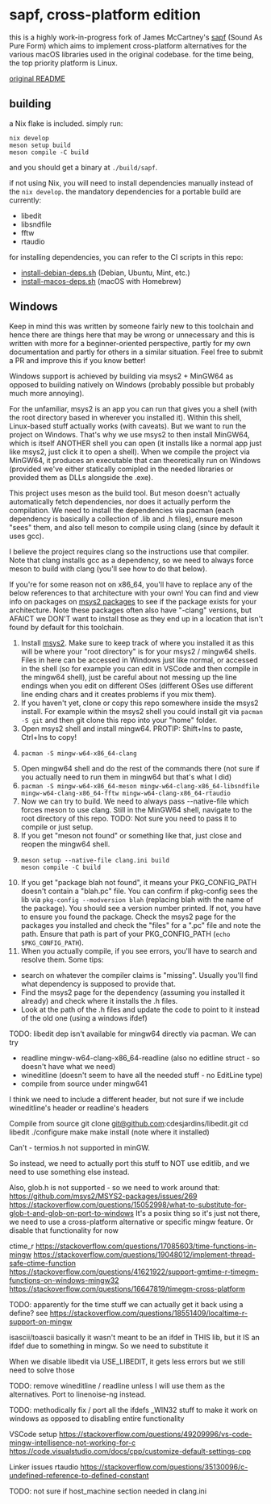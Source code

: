 # sapf, cross-platform edition

this is a highly work-in-progress fork of James McCartney's [sapf](https://github.com/lfnoise/sapf) (Sound As Pure Form) which aims to implement cross-platform alternatives for the various macOS libraries used in the original codebase. for the time being, the top priority platform is Linux.

[original README](README.txt)

## building

a Nix flake is included. simply run:

```shell
nix develop
meson setup build
meson compile -C build
```

and you should get a binary at `./build/sapf`.

if not using Nix, you will need to install dependencies manually instead of the `nix develop`. the mandatory dependencies for a portable build are currently:

- libedit
- libsndfile
- fftw
- rtaudio

for installing dependencies, you can refer to the CI scripts in this repo:

- [install-debian-deps.sh](.github/scripts/install-debian-deps.sh) (Debian, Ubuntu, Mint, etc.)
- [install-macos-deps.sh](.github/scripts/install-macos-deps.sh) (macOS with Homebrew)

## Windows

Keep in mind this was written by someone fairly new to this toolchain and hence there
are things here that may be wrong or unnecessary and this is written with more for a beginner-oriented
perspective, partly for my own documentation and partly for others in a similar situation. Feel free to submit a PR and improve this if you know better!

Windows support is achieved by building via msys2 + MinGW64 as opposed to building natively on Windows (probably possible but probably much more annoying).

For the unfamiliar, msys2 is an app you can run that gives you a shell (with the root directory based in wherever you installed it).
Within this shell, Linux-based stuff actually works (with caveats). But we want to run the project on Windows. That's why we
use msys2 to then install MinGW64, which is itself ANOTHER shell you can open (it installs like a normal app just like msys2, just click it to open
a shell). When we compile the project via MinGW64, it produces an executable that can theoretically run on Windows (provided we've either
statically comipled in the needed libraries or provided them as DLLs alongside the .exe).

This project uses meson as the build tool. But meson doesn't actually automatically fetch dependencies, nor does it
actually perform the compilation. We need to install the dependencies via pacman (each dependency is basically
a collection of .lib and .h files), ensure meson "sees" them, and also tell meson to compile using clang (since by default it
uses gcc).

I believe the project requires clang so the instructions use that compiler. Note that clang installs gcc as a dependency,
so we need to always force meson to build with clang (you'll see how to do that below).

If you're for some reason not on x86_64, you'll have to replace any of the below references to that architecture
with your own! You can find and view info on packages on [msys2 packages](https://packages.msys2.org/queue) to see
if the package exists for your architecture. Note these packages often also have "-clang" versions, but AFAICT we
DON'T want to install those as they end up in a location that isn't found by default for this toolchain.

1. Install [msys2](https://www.msys2.org/). Make sure to keep track of where you installed it as this will be where your
"root directory" is for your msys2 / mingw64 shells. Files in here can be accessed in Windows just like normal, or accessed in the 
shell (so for example you can edit in VSCode and then compile in the mingw64 shell), just
be careful about not messing up the line endings when you edit on different OSes (different OSes use different line ending chars and it creates problems if you
mix them).
2. If you haven't yet, clone or copy this repo somewhere inside the msys2 install. For example within the msys2 shell you could install git via
`pacman -S git` and then git clone this repo into your "home" folder.
3. Open msys2 shell and install mingw64. PROTIP: Shift+Ins to paste, Ctrl+Ins to copy!
4.  ```shell
    pacman -S mingw-w64-x86_64-clang
    ```
5. Open mingw64 shell and do the rest of the commands there (not sure if you actually need to run them in mingw64 but that's what I did)
6. `pacman -S mingw-w64-x86_64-meson mingw-w64-clang-x86_64-libsndfile mingw-w64-clang-x86_64-fftw mingw-w64-clang-x86_64-rtaudio`
7. Now we can try to build. We need to always pass --native-file which forces meson to use clang.
Still in the MinGW64 shell, navigate to the root directory of this repo.
TODO: Not sure you need to pass it to compile or just setup.
8. If you get "meson not found" or something like that, just close and reopen the mingw64 shell.
8.  ```shell
    meson setup --native-file clang.ini build 
    meson compile -C build
    ```
9. If you get "package blah not found", it means your PKG_CONFIG_PATH doesn't contain a "blah.pc" file. You can
confirm if pkg-config sees the lib via `pkg-config --modversion blah` (replacing blah with the name of the package). You
should see a version number printed. If not, you have to ensure you found the package. Check the msys2 page for the packages
you installed and check the "files" for a ".pc" file and note the path. Ensure that path is part of your PKG_CONFIG_PATH (`echo $PKG_CONFIG_PATH`).
10. When you actually compile, if you see errors, you'll have to search and resolve them. Some tips:
  - search on whatever the compiler claims is "missing". Usually you'll find what dependency is supposed to provide that.
  - Find the msys2 page for the dependency (assuming you installed it already) and check where it installs the .h files. 
  - Look at the path of the .h files and update the code to point to it instead of the old one (using a windows ifdef)


TODO: 
libedit dep isn't available for mingw64 directly via pacman. We can try
- readline mingw-w64-clang-x86_64-readline (also no editline struct - so doesn't have what we need)
- wineditline (doesn't seem to have all the needed stuff - no EditLine type)
- compile from source under mingw641

I think we need to include a different header, but not sure if we include wineditline's header or readline's headers

Compile from source
git clone git@github.com:cdesjardins/libedit.git
cd libedit
./configure
make
make install
(note where it installed)

Can't - termios.h not supported in minGW.

So instead, we need to actually port this stuff to NOT use editlib, and we need to use something else instead.

Also, glob.h is not supported - so we need to work around that: 
https://github.com/msys2/MSYS2-packages/issues/269
https://stackoverflow.com/questions/15052998/what-to-substitute-for-glob-t-and-glob-on-port-to-windows
It's a posix thing so it's just not there, we need to use a cross-platform alternative or specific mingw feature. Or disable 
that functionality for now

ctime_r
https://stackoverflow.com/questions/17085603/time-functions-in-mingw
https://stackoverflow.com/questions/19048012/implement-thread-safe-ctime-function
https://stackoverflow.com/questions/41621922/support-gmtime-r-timegm-functions-on-windows-mingw32
https://stackoverflow.com/questions/16647819/timegm-cross-platform

TODO: apparently for the time stuff we can actually get it back using a define?
see https://stackoverflow.com/questions/18551409/localtime-r-support-on-mingw


isascii/toascii
basically it wasn't meant to be an ifdef in THIS lib, but it IS an ifdef due to something in mingw. So we need to substitute it

When we disable libedit via USE_LIBEDIT, it gets less errors but we still need to solve those

TODO: remove wineditline / readline unless I will use them as the alternatives.
Port to linenoise-ng instead.

TODO: methodically fix / port all the ifdefs _WIN32 stuff to make it work on windows as opposed to disabling entire functionality

VSCode setup
https://stackoverflow.com/questions/49209996/vs-code-mingw-intellisence-not-working-for-c
https://code.visualstudio.com/docs/cpp/customize-default-settings-cpp

Linker issues
rtaudio
https://stackoverflow.com/questions/35130096/c-undefined-reference-to-defined-constant


TODO: not sure if host_machine section needed in clang.ini
